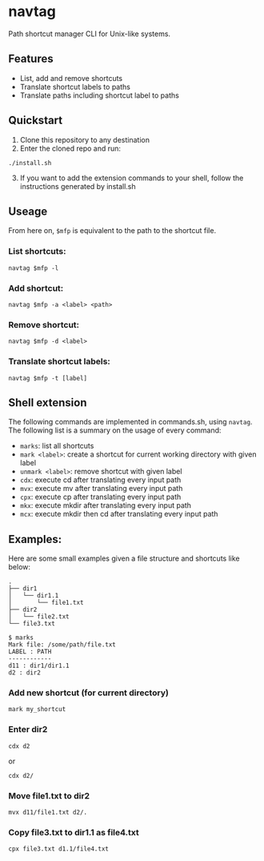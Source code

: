 # navtag
Path shortcut manager CLI for Unix-like systems.

## Features
- List, add and remove shortcuts
- Translate shortcut labels to paths
- Translate paths including shortcut label to paths

## Quickstart
1. Clone this repository to any destination
2. Enter the cloned repo and run:
```shell
./install.sh
```
3. If you want to add the extension commands to your shell, follow the instructions generated by install.sh
## Useage
From here on, `$mfp` is equivalent to the path to the shortcut file.
### List shortcuts:
```shell
navtag $mfp -l
```
### Add shortcut:
```shell
navtag $mfp -a <label> <path>
```
### Remove shortcut:
```shell
navtag $mfp -d <label>
```
### Translate shortcut labels:
```shell
navtag $mfp -t [label]
```
## Shell extension
The following commands are implemented in commands.sh, using `navtag`.
The following list is a summary on the usage of every command:
- `marks`: list all shortcuts
- `mark <label>`: create a shortcut for current working directory with given label
- `unmark <label>`: remove shortcut with given label
- `cdx`: execute cd after translating every input path
- `mvx`: execute mv after translating every input path
- `cpx`: execute cp after translating every input path
- `mkx`: execute mkdir after translating every input path
- `mcx`: execute mkdir then cd after translating every input path

## Examples:
Here are some small examples given a file structure and shortcuts like below:
```shell
.
├── dir1
│   └── dir1.1
│       └── file1.txt
├── dir2
│   └── file2.txt
└── file3.txt
```
```shell
$ marks
Mark file: /some/path/file.txt
LABEL : PATH
------------
d11 : dir1/dir1.1
d2 : dir2
```
### Add new shortcut (for current directory)
```shell
mark my_shortcut
```
### Enter dir2
```shell
cdx d2
```
or
```shell
cdx d2/
```
### Move file1.txt to dir2
```shell
mvx d11/file1.txt d2/.
```
### Copy file3.txt to dir1.1 as file4.txt
```shell
cpx file3.txt d1.1/file4.txt
```
